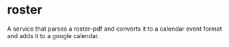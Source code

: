 # roster
A service that parses a roster-pdf and converts it to a calendar event format and adds it to a google calendar.
